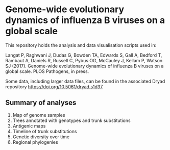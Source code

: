 # Genome-wide evolutionary dynamics of influenza B viruses on a global scale

This repository holds the analysis and data visualisation scripts used in:

Langat P, Raghwani J, Dudas G, Bowden TA, Edwards S, Gall A, Bedford T, Rambaut A, Daniels R, Russell C, Pybus OG, McCauley J, Kellam P, Watson SJ (2017). Genome-wide evolutionary dynamics of influenza B viruses on a global scale. PLOS Pathogens, in press.

Some data, including larger data files, can be found in the associated Dryad repository https://doi.org/10.5061/dryad.s1d37

## Summary of analyses
1. Map of genome samples
2. Trees annotated with genotypes and trunk substitutions
3. Antigenic maps
4. Timeline of trunk substitutions
5. Genetic diversity over time
6. Regional phylogenies